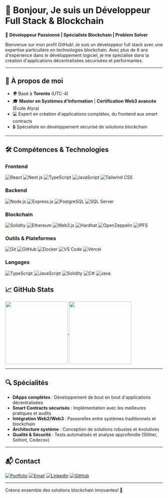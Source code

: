 # 👋 Bonjour, Je suis un Développeur Full Stack & Blockchain

🌟 **Développeur Passionné | Spécialiste Blockchain | Problem Solver**

Bienvenue sur mon profil GitHub! Je suis un développeur full stack avec une expertise particulière en technologies blockchain. Avec plus de 6 ans d'expérience dans le développement logiciel, je me spécialise dans la création d'applications décentralisées sécurisées et performantes.

---

## 🚀 **À propos de moi**

- 🌍 Basé à **Toronto** (UTC-4)
- 🎓 **Master en Systèmes d'Information** | **Certification Web3 avancée** (École Alyra)
- 💻 Expert en création d'applications complètes, du frontend aux smart contracts
- 🔒 Spécialiste en développement sécurisé de solutions blockchain

---

## 🛠️ **Compétences & Technologies**

### Frontend
![React](https://img.shields.io/badge/React-61DAFB?style=flat&logo=react&logoColor=black) 
![Next.js](https://img.shields.io/badge/Next.js-000000?style=flat&logo=nextdotjs&logoColor=white) 
![TypeScript](https://img.shields.io/badge/TypeScript-3178C6?style=flat&logo=typescript&logoColor=white) 
![JavaScript](https://img.shields.io/badge/JavaScript-F7DF1E?style=flat&logo=javascript&logoColor=black) 
![Tailwind CSS](https://img.shields.io/badge/Tailwind_CSS-38B2AC?style=flat&logo=tailwind-css&logoColor=white) 

### Backend
![Node.js](https://img.shields.io/badge/Node.js-339933?style=flat&logo=nodedotjs&logoColor=white) 
![Express.js](https://img.shields.io/badge/Express.js-000000?style=flat&logo=express&logoColor=white) 
![PostgreSQL](https://img.shields.io/badge/PostgreSQL-4169E1?style=flat&logo=postgresql&logoColor=white) 
![SQL Server](https://img.shields.io/badge/SQL_Server-CC2927?style=flat&logo=microsoft-sql-server&logoColor=white) 

### Blockchain
![Solidity](https://img.shields.io/badge/Solidity-363636?style=flat&logo=solidity&logoColor=white) 
![Ethereum](https://img.shields.io/badge/Ethereum-3C3C3D?style=flat&logo=ethereum&logoColor=white) 
![Web3.js](https://img.shields.io/badge/Web3.js-F16822?style=flat&logo=web3.js&logoColor=white) 
![Hardhat](https://img.shields.io/badge/Hardhat-FFF04D?style=flat&logo=hardhat&logoColor=black) 
![OpenZeppelin](https://img.shields.io/badge/OpenZeppelin-4E5EE4?style=flat&logo=OpenZeppelin&logoColor=white) 
![IPFS](https://img.shields.io/badge/IPFS-65C2CB?style=flat&logo=ipfs&logoColor=white)

### Outils & Plateformes
![Git](https://img.shields.io/badge/Git-F05032?style=flat&logo=git&logoColor=white) 
![GitHub](https://img.shields.io/badge/GitHub-181717?style=flat&logo=github&logoColor=white) 
![Docker](https://img.shields.io/badge/Docker-2496ED?style=flat&logo=docker&logoColor=white) 
![VS Code](https://img.shields.io/badge/VS_Code-007ACC?style=flat&logo=visual-studio-code&logoColor=white) 
![Vercel](https://img.shields.io/badge/Vercel-000000?style=flat&logo=vercel&logoColor=white)

### Langages
![TypeScript](https://img.shields.io/badge/TypeScript-3178C6?style=flat&logo=typescript&logoColor=white) 
![JavaScript](https://img.shields.io/badge/JavaScript-F7DF1E?style=flat&logo=javascript&logoColor=black) 
![Solidity](https://img.shields.io/badge/Solidity-363636?style=flat&logo=solidity&logoColor=white) 
![C#](https://img.shields.io/badge/C%23-239120?style=flat&logo=c-sharp&logoColor=white) 
![Java](https://img.shields.io/badge/Java-007396?style=flat&logo=java&logoColor=white)

## 📈 **GitHub Stats**

<a href="https://github.com/votre-username?tab=repositories">
  <img height=200 align="center" src="https://github-readme-stats.vercel.app/api?username=votre-username&hide=stars&show=prs_merged&show_icons=true&theme=transparent" />
</a>
<a href="https://github.com/votre-username?tab=repositories">
  <img height=200 align="center" src="https://github-readme-stats.vercel.app/api/top-langs/?username=votre-username&size_weight=0.5&count_weight=0.5&hide=css&langs_count=5&theme=transparent" />
</a>

---

## 🔍 **Spécialités**

- **DApps complètes** : Développement de bout en bout d'applications décentralisées
- **Smart Contracts sécurisés** : Implémentation avec les meilleures pratiques et audits
- **Intégration Web2/Web3** : Passerelles entre systèmes traditionnels et blockchain
- **Architecture système** : Conception de solutions robustes et évolutives
- **Qualité & Sécurité** : Tests automatisés et analyse approfondie (Slither, Solhint, Codecov)

---

## 📬 **Contact**

[![Portfolio](https://img.shields.io/badge/Portfolio-0A0A0A?style=for-the-badge&logo=dev.to&logoColor=white)](https://votre-portfolio.com)
[![Email](https://img.shields.io/badge/Email-D14836?style=for-the-badge&logo=gmail&logoColor=white)](mailto:votre-email@exemple.com)
[![LinkedIn](https://img.shields.io/badge/LinkedIn-0077B5?style=for-the-badge&logo=linkedin&logoColor=white)](https://linkedin.com/in/votre-profil)
[![GitHub](https://img.shields.io/badge/GitHub-100000?style=for-the-badge&logo=github&logoColor=white)](https://github.com/votre-username)

---

Créons ensemble des solutions blockchain innovantes! 🚀

